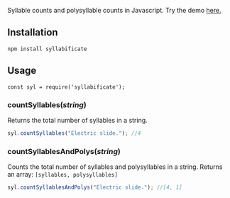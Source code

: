 Syllable counts and polysyllable counts in Javascript. Try the demo [here.](https://endahallahan.github.io/syllabificate/syllabificateTester.html)

## Installation
```npm install syllabificate```
## Usage
```javacript
const syl = require('syllabificate');
```
### countSyllables(*string*)
Returns the total number of syllables in a string.
```javascript
syl.countSyllables("Electric slide."); //4
```
### countSyllablesAndPolys(*string*)
Counts the total number of syllables and polysyllables in a string. Returns an array: `[syllables, polysyllables]`
```javascript
syl.countSyllablesAndPolys("Electric slide."); //[4, 1]
```

